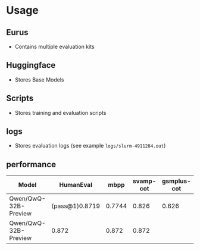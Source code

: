# Usage

## Eurus

- Contains multiple evaluation kits

## Huggingface

- Stores Base Models

## Scripts

- Stores training and evaluation scripts

## logs

- Stores evaluation logs (see example `logs/slurm-4911284.out`)

## performance

| Model | HumanEval | mbpp |svamp-cot|gsmplus-cot|asdiv-cot|bbh|
|-------|------|----------|----------|----------|----------|----------|
| Qwen/QwQ-32B-Preview | (pass@1)0.8719 | 0.7744 |0.826 |0.626|0.819|0.7924|
| Qwen/QwQ-32B-Preview | 0.872 | 0.872 | 0.872 |

